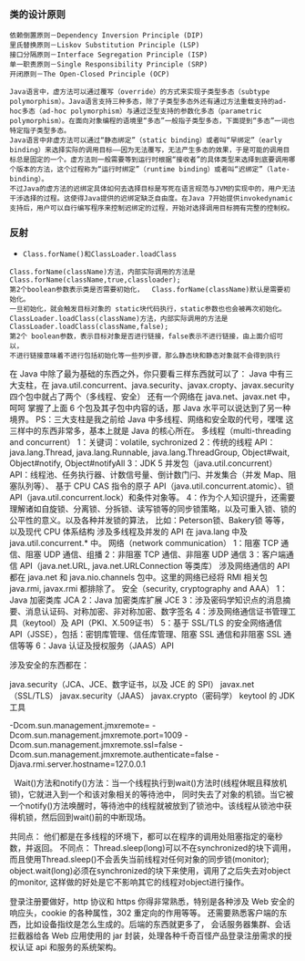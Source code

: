 ### 类的设计原则

```
依赖倒置原则－Dependency Inversion Principle (DIP) 
里氏替换原则－Liskov Substitution Principle (LSP) 
接口分隔原则－Interface Segregation Principle (ISP) 
单一职责原则－Single Responsibility Principle (SRP) 
开闭原则－The Open-Closed Principle (OCP)
```

 ```
Java语言中，虚方法可以通过覆写（override）的方式来实现子类型多态（subtype polymorphism）。Java语言支持三种多态，除了子类型多态外还有通过方法重载支持的ad-hoc多态（ad-hoc polymorphism）与通过泛型支持的参数化多态（parametric polymorphism）。在面向对象编程的语境里“多态”一般指子类型多态，下面提到“多态”一词也特定指子类型多态。 
Java语言中非虚方法可以通过“静态绑定”（static binding）或者叫“早绑定”（early binding）来选择实际的调用目标——因为无法覆写，无法产生多态的效果，于是可能的调用目标总是固定的一个。虚方法则一般需要等到运行时根据“接收者”的具体类型来选择到底要调用哪个版本的方法，这个过程称为“运行时绑定”（runtime binding）或者叫“迟绑定”（late-binding）。 
不过Java的虚方法的迟绑定具体如何去选择目标是写死在语言规范与JVM的实现中的，用户无法干涉选择的过程。这使得Java提供的迟绑定缺乏自由度。在Java 7开始提供invokedynamic支持后，用户可以自行编写程序来控制迟绑定的过程，开始对选择调用目标拥有完整的控制权。 
 ```

### 反射

* `Class.forName()和ClassLoader.loadClass`

```
Class.forName(className)方法，内部实际调用的方法是  Class.forName(className,true,classloader);
第2个boolean参数表示类是否需要初始化，  Class.forName(className)默认是需要初始化。
一旦初始化，就会触发目标对象的 static块代码执行，static参数也也会被再次初始化。
ClassLoader.loadClass(className)方法，内部实际调用的方法是  ClassLoader.loadClass(className,false);
第2个 boolean参数，表示目标对象是否进行链接，false表示不进行链接，由上面介绍可以，
不进行链接意味着不进行包括初始化等一些列步骤，那么静态块和静态对象就不会得到执行
```

在 Java 中除了最为基础的东西之外，你只要看三样东西就可以了：
Java 中有三大支柱，在 java.util.concurrent、java.security、javax.cropty、javax.security 四个包中就占了两个（多线程、安全）
还有一个网络在 java.net、javax.net 中，呵呵
掌握了上面 6 个包及其子包中内容的话，那 Java 水平可以说达到了另一种境界。
PS：三大支柱是我之前给 Java 中多线程、网络和安全取的代号，嘿嘿
这三样中的东西非常多，基本上就是 Java 的核心所在。
多线程（multi-threading and concurrent）
1：关键词：volatile, sychronized
2：传统的线程 API：java.lang.Thread, java.lang.Runnable, java.lang.ThreadGroup, Object#wait, Object#notify, Object#notifyAll
3：JDK 5 并发包（java.util.concurrent）API：线程池、任务执行器、计数信号量、倒计数门闩、并发集合（并发 Map、阻塞队列等）、
基于 CPU CAS 指令的原子 API（java.util.concurrent.atomic）、锁 API（java.util.concurrent.lock）和条件对象等。
4：作为个人知识提升，还需要理解诸如自旋锁、分离锁、分拆锁、读写锁等的同步锁策略，以及可重入锁、锁的公平性的意义。以及各种并发锁的算法，
比如：Peterson锁、Bakery锁 等等，以及现代 CPU 体系结构
涉及多线程及并发的 API 在 java.lang 中及 java.util.concurrent.* 中。
网络（network communication）
1：阻塞 TCP 通信、阻塞 UDP 通信、组播
2：非阻塞 TCP 通信、非阻塞 UDP 通信
3：客户端通信 API（java.net.URL, java.net.URLConnection 等类库）
涉及网络通信的 API 都在 java.net 和 java.nio.channels 包中。这里的网络已经将 RMI 相关包 java.rmi, javax.rmi 都排除了。
安全（security, cryptography and AAA）
1：Java 加密类库 JCA
2：Java 加密类库扩展 JCE
3：涉及密码学知识点的消息摘要、消息认证码、对称加密、非对称加密、数字签名
4：涉及网络通信证书管理工具（keytool）及 API（PKI、X.509证书）
5：基于 SSL/TLS 的安全网络通信 API（JSSE），包括：密钥库管理、信任库管理、阻塞 SSL 通信和非阻塞 SSL 通信等等
6：Java 认证及授权服务（JAAS）API

涉及安全的东西都在：

java.security（JCA、JCE、数字证书，以及 JCE 的 SPI）
javax.net（SSL/TLS）
javax.security（JAAS）
javax.crypto（密码学）
keytool 的 JDK 工具 

-Dcom.sun.management.jmxremote=
-Dcom.sun.management.jmxremote.port=1009
-Dcom.sun.management.jmxremote.ssl=false
-Dcom.sun.management.jmxremote.authenticate=false
-Djava.rmi.server.hostname=127.0.0.1

  Wait()方法和notify()方法：当一个线程执行到wait()方法时(线程休眠且释放机锁)，它就进入到一个和该对象相关的等待池中，
同时失去了对象的机锁。当它被一个notify()方法唤醒时，等待池中的线程就被放到了锁池中。该线程从锁池中获得机锁，然后回到wait()前的中断现场。


共同点： 他们都是在多线程的环境下，都可以在程序的调用处阻塞指定的毫秒数，并返回。
不同点： Thread.sleep(long)可以不在synchronized的块下调用，而且使用Thread.sleep()不会丢失当前线程对任何对象的同步锁(monitor);
object.wait(long)必须在synchronized的块下来使用，调用了之后失去对object的monitor, 这样做的好处是它不影响其它的线程对object进行操作。

登录注册要做好，http 协议和 https 你得非常熟悉，特别是各种涉及 Web 安全的响应头，cookie 的各种属性，302 重定向的作用等等。
还需要熟悉客户端的东西，比如设备指纹是怎么生成的。后端的东西就更多了，
会话服务器集群、会话拦截器给各 Web 应用使用的 jar 封装，处理各种千奇百怪产品登录注册需求的授权认证 api 和服务的系统架构。